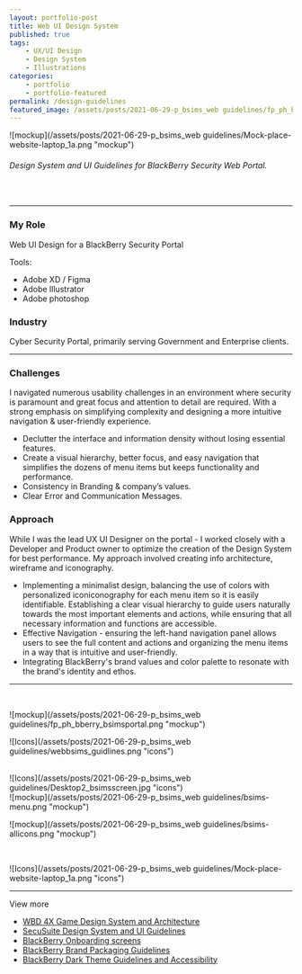 ```yaml
---
layout: portfolio-post
title: Web UI Design System
published: true
tags:
    - UX/UI Design
    - Design System
    - Illustrations
categories:
    - portfolio
    - portfolio-featured
permalink: /design-guidelines
featured_image: /assets/posts/2021-06-29-p_bsims_web guidelines/fp_ph_bberry_bsimsportal.png
---
```


![mockup](/assets/posts/2021-06-29-p_bsims_web guidelines/Mock-place-website-laptop_1a.png "mockup")<br>
###### Design System and UI Guidelines for BlackBerry Security Web Portal. 
<br>


_______________________________________________

<div class="row">
  <div class="col-sm-6" markdown="1">

### My Role

   Web UI Design for a BlackBerry Security Portal
   
   Tools:

   -  Adobe XD / Figma
   -  Adobe Illustrator
   -  Adobe photoshop

  </div>

  <div class="col-sm-6" markdown="1">
   
### Industry

 Cyber Security Portal, primarily serving Government and Enterprise clients.
   
   
   
  </div>
</div>

_______________________________________________

<div class="row">
  <div class="col-sm-6" markdown="1">

### Challenges

 I navigated numerous usability challenges in an environment where security is paramount and great focus and attention to detail are required. With a strong emphasis on simplifying complexity and designing a more intuitive navigation & user-friendly experience. 


 - Declutter the interface and information density without losing essential features.
 - Create a visual hierarchy, better focus, and easy navigation that simplifies the dozens of menu items but keeps functionality and performance.
 - Consistency in Branding & company’s values.
 - Clear Error and Communication Messages.


  </div>

  <div class="col-sm-6" markdown="1">

 
 
   
### Approach

 While I was the lead UX UI Designer on the portal - I worked closely with a Developer and Product owner to optimize the creation of the Design System for best performance.
 My approach involved creating info architecture, wireframe and iconography.


 - Implementing a minimalist design, balancing the use of colors with personalized iconiconography for each menu item so it is easily identifiable. Establishing a clear visual hierarchy to guide users naturally towards the most important elements and actions, while ensuring that all necessary information and functions are accessible.
 - Effective Navigation - ensuring the left-hand navigation panel allows users to see the full content and actions and organizing the menu items in a way that is intuitive and user-friendly. 
 - Integrating BlackBerry's brand values and color palette to resonate with the brand's identity and ethos.
   
   
  </div>
</div>

_______________________________________________

 <br>

![mockup](/assets/posts/2021-06-29-p_bsims_web guidelines/fp_ph_bberry_bsimsportal.png "mockup")<br>


![Icons](/assets/posts/2021-06-29-p_bsims_web guidelines/webbsims_guidlines.png "icons")<br>
<br>

![Icons](/assets/posts/2021-06-29-p_bsims_web guidelines/Desktop2_bsimsscreen.jpg "icons")<br>
![mockup](/assets/posts/2021-06-29-p_bsims_web guidelines/bsims-menu.png "mockup")

![mockup](/assets/posts/2021-06-29-p_bsims_web guidelines/bsims-allicons.png "mockup")



<br>

![Icons](/assets/posts/2021-06-29-p_bsims_web guidelines/Mock-place-website-laptop_1a.png "icons")<br>

____________________________________________

View more


- [WBD 4X Game Design System and Architecture](/wbd-4xhud)
- [SecuSuite Design System and UI Guidelines](/design-guidelines)
- [BlackBerry Onboarding screens](/empty-data)
- [BlackBerry Brand Packaging Guidelines](/bb-brand) 
- [BlackBerry Dark Theme Guidelines and Accessibility](/colour-accessibility) 